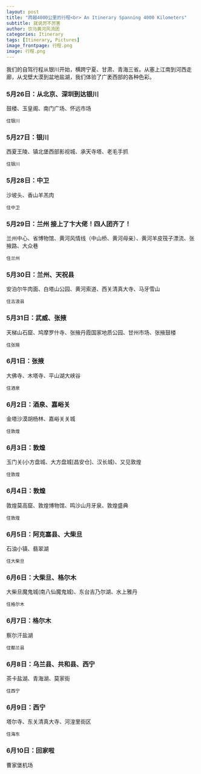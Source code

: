 ```yaml
---
layout: post
title: "跨越4000公里的行程<br> An Itinerary Spanning 4000 Kilometers"
subtitle: 就说厉不厉害
author: 饮马黄河风流团
categories: Itinerary
tags: [Itinerary, Pictures]
image_frontpage: 行程.png
image: 行程.png
---
```


我们的自驾行程从银川开始，横跨宁夏、甘肃、青海三省。从塞上江南到河西走廊，从戈壁大漠到盆地盐湖，我们体验了广袤西部的各种色彩。

### 5月26日：从北京、深圳到达银川
鼓楼、玉皇阁、南门广场、怀远市场

`住银川`

### 5月27日：银川
西夏王陵、镇北堡西部影视城、承天寺塔、老毛手抓

`住银川`

### 5月28日：中卫
沙坡头、香山羊羔肉

`住中卫`

### 5月29日：兰州 接上了卞大佬！四人团齐了！
兰州中心、省博物馆、黄河风情线（中山桥、黄河母亲）、黄河羊皮筏子漂流、张掖路、大众巷

`住兰州`

### 5月30日：兰州、天祝县
安泊尔牛肉面、白塔山公园、黄河索道、西关清真大寺、马牙雪山

`住古浪县`

### 5月31日：武威、张掖
天梯山石窟、鸠摩罗什寺、张掖丹霞国家地质公园、甘州市场、张掖鼓楼

`住张掖`

### 6月1日：张掖
大佛寺、木塔寺、平山湖大峡谷

`住酒泉`

### 6月2日：酒泉、嘉峪关
金塔沙漠胡杨林、嘉峪关关城

`住敦煌`

### 6月3日：敦煌
玉门关(小方盘城、大方盘城\[昌安仓\]、汉长城)、又见敦煌

`住敦煌`

### 6月4日：敦煌
敦煌莫高窟、敦煌博物馆、鸣沙山月牙泉、敦煌盛典

`住敦煌`

### 6月5日：阿克塞县、大柴旦
石油小镇、翡翠湖

`住大柴旦`

### 6月6日：大柴旦、格尔木
大柴旦魔鬼城(南八仙魔鬼城)、东台吉乃尔湖、水上雅丹

`住格尔木`

### 6月7日：格尔木
察尔汗盐湖

`住都兰县`

### 6月8日：乌兰县、共和县、西宁
茶卡盐湖、青海湖、莫家街

`住西宁`

### 6月9日：西宁
塔尔寺、东关清真大寺、河湟里街区

`住海东`

### 6月10日：回家啦
曹家堡机场
